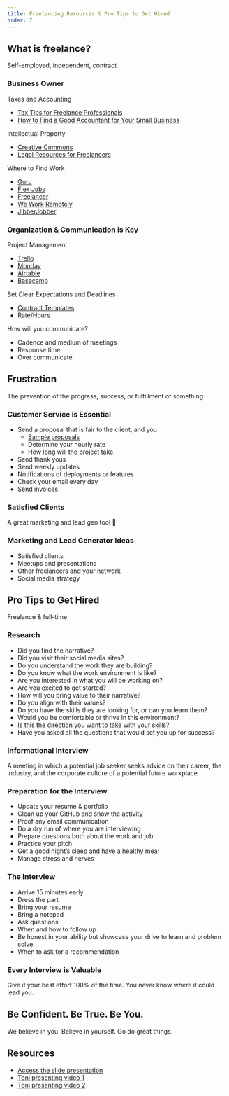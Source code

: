 ```yaml
---
title: Freelancing Resources & Pro Tips to Get Hired
order: 7
---
```


## What is freelance?

Self-employed, independent, contract

### Business Owner

Taxes and Accounting

- [Tax Tips for Freelance Professionals](https://www.thebalancesmb.com/taxes-and-freelancing-3193481)
- [How to Find a Good Accountant for Your Small Business](https://www.thebalancesmb.com/how-to-find-a-good-accountant-for-your-small-business-2947890)

Intellectual Property

- [Creative Commons](https://creativecommons.org/)
- [Legal Resources for Freelancers](https://medium.com/workroll/top-legal-resources-for-freelancers-2017-347bb262b2e9)

Where to Find Work

- [Guru](https://www.guru.com/)
- [Flex Jobs](https://www.flexjobs.com/)
- [Freelancer](https://www.freelancer.com/)
- [We Work Remotely](https://weworkremotely.com/)
- [JibberJobber](https://www.jibberjobber.com/login.php)

### Organization & Communication is Key

Project Management

- [Trello](https://trello.com/)
- [Monday](https://monday.com/)
- [Airtable](https://airtable.com/)
- [Basecamp](https://basecamp.com/)

Set Clear Expectations and Deadlines

- [Contract Templates](https://mashable.com/2014/06/30/free-contract-templates/#3SmXCV0CEuq8)
- Rate/Hours

How will you communicate?

- Cadence and medium of meetings
- Response time
- Over communicate

## Frustration

The prevention of the progress, success, or fulfillment of something

### Customer Service is Essential

- Send a proposal that is fair to the client, and you
  - [Sample proposals](https://www.pandadoc.com/it-development-proposal-templates/)
  - Determine your hourly rate
  - How long will the project take
- Send thank yous
- Send weekly updates
- Notifications of deployments or features
- Check your email every day
- Send invoices

### Satisfied Clients

A great marketing and lead gen tool 

### Marketing and Lead Generator Ideas

- Satisfied clients
- Meetups and presentations
- Other freelancers and your network
- Social media strategy

## Pro Tips to Get Hired

Freelance & full-time

### Research

- Did you find the narrative?
- Did you visit their social media sites?
- Do you understand the work they are building?
- Do you know what the work environment is like?
- Are you interested in what you will be working on?
- Are you excited to get started?
- How will you bring value to their narrative?
- Do you align with their values?
- Do you have the skills they are looking for, or can you learn them?
- Would you be comfortable or thrive in this environment?
- Is this the direction you want to take with your skills?
- Have you asked all the questions that would set you up for success?

### Informational Interview

A meeting in which a potential job seeker seeks advice on their career, the
industry, and the corporate culture of a potential future workplace

### Preparation for the Interview

- Update your resume & portfolio
- Clean up your GitHub and show the activity
- Proof any email communication
- Do a dry run of where you are interviewing
- Prepare questions both about the work and job
- Practice your pitch
- Get a good night’s sleep and have a healthy meal
- Manage stress and nerves

### The Interview

- Arrive 15 minutes early
- Dress the part
- Bring your resume
- Bring a notepad
- Ask questions
- When and how to follow up
- Be honest in your ability but showcase your drive to learn and problem solve
- When to ask for a recommendation

### Every Interview is Valuable

Give it your best effort 100% of the time. You never know where it could lead
you.

## Be Confident. Be True. Be You.

We believe in you. Believe in yourself. Go do great things.

## Resources

- [Access the slide presentation](./assets/freelance.pdf)
- [Toni presenting video 1](https://youtu.be/Op-XvK97iYE)
- [Toni presenting video 2](https://youtu.be/atPMJK5ru-o)
